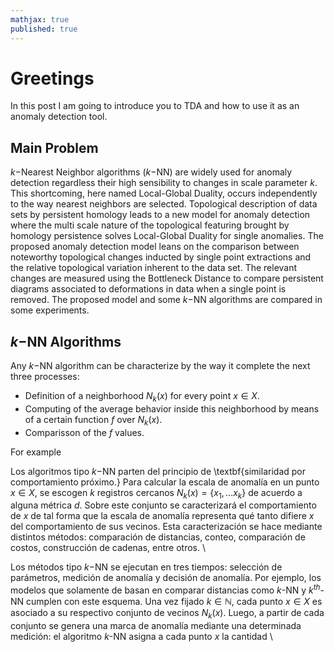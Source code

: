 ```yaml
---
mathjax: true
published: true
---
```


# Greetings

In this post I am going to introduce you to TDA and how to use it as an anomaly detection tool. 

## Main Problem

$k-$Nearest Neighbor algorithms ($k-$NN) are widely used for anomaly detection regardless their high sensibility to changes in scale parameter $k$. This shortcoming, here named 
Local-Global Duality, occurs independently to the way nearest neighbors are selected. Topological description of data sets by persistent homology leads to a new model for 
anomaly detection where the multi scale nature of the topological featuring brought by homology persistence solves Local-Global Duality for single anomalies. The proposed 
anomaly detection model leans on the comparison between noteworthy topological changes inducted by single point extractions and the relative topological variation inherent 
to the data set. The relevant changes are measured using the Bottleneck Distance to compare persistent diagrams associated to deformations in data when a single point is 
removed. The proposed model and some $k-$NN algorithms  are compared in some experiments.

## $k-$NN Algorithms

Any $k-$NN algorithm can be characterize by the way it complete the next three processes: 

- Definition of a neighborhood $N_{k}(x)$ for every point $x \in X$.
- Computing of the average behavior inside this neighborhood by means of a certain function $f$ over $N_{k}(x)$.
- Comparisson of the $f$ values.   

For example 


Los algoritmos tipo $k-$NN parten del principio de \textbf{similaridad por comportamiento próximo.} Para calcular la escala de anomalía en un punto $x\in X$, se escogen $k$ registros cercanos $N_k(x)=\{x_1, \dots x_k \}$ de acuerdo a alguna métrica $d$. Sobre este conjunto se caracterizará el comportamiento de $x$ de tal forma que la escala de anomalía representa qué tanto difiere $x$ del comportamiento de sus vecinos. Esta caracterización se hace mediante distintos métodos: comparación de distancias, conteo, comparación de costos, construcción de cadenas, entre otros.  \\ 

Los métodos tipo $k-$NN se ejecutan en tres tiempos: selección de parámetros, medición de anomalía y decisión de anomalía. Por ejemplo, los modelos que solamente de basan en comparar distancias como $k$-NN y $k^{th}$-NN cumplen con este esquema. Una vez fijado $k \in \mathbb{N}$, cada punto $x \in X$ es asociado a su respectivo conjunto de vecinos $N_k(x)$. Luego, a partir de cada conjunto  se genera una marca de anomalía mediante una determinada medición: el algoritmo $k$-NN asigna a cada punto $x$ la cantidad \\
